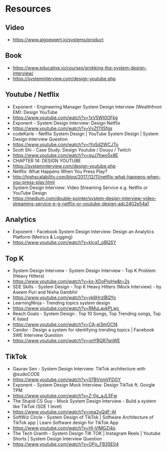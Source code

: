 # Resources

## Video
- https://www.algoexpert.io/systems/product

## Book
- https://www.educative.io/courses/grokking-the-system-design-interview/
- https://systeminterview.com/design-youtube.php

## Youtube / Netflix
- Exponent - Engineering Manager System Design Interview (Wealthfront EM): Design YouTube
- https://www.youtube.com/watch?v=1xV5WI0OFkg
- Exponent - System Design Interview: Design Netflix
- https://www.youtube.com/watch?v=VvZf7lISfgs
- codeKarle - Netflix System Design | YouTube System Design | System Design Interview Question
- https://www.youtube.com/watch?v=lYoSd2WCJTo
- Scott Shi - Case Study: Design Youtube / Douyu / Twitch
- https://www.youtube.com/watch?v=quJ7hwo5x8E
- CHAPTER 14: DESIGN YOUTUBE
- https://systeminterview.com/design-youtube.php
- Netflix: What Happens When You Press Play?
- http://highscalability.com/blog/2017/12/11/netflix-what-happens-when-you-press-play.html
- System Design Interview: Video Streaming Service e.g. Netflix or YouTube Design
- https://medium.com/double-pointer/system-design-interview-video-streaming-service-e-g-netflix-or-youtube-design-adc2402e54a1

## Analytics
- Exponent - Facebook System Design Interview: Design an Analytics Platform (Metrics & Logging)
- https://www.youtube.com/watch?v=kIcq1_pBQSY

## Top K
- System Design Interview - System Design Interview - Top K Problem (Heavy Hitters)
- https://www.youtube.com/watch?v=kx-XDoPjoHw&t=2s
- SDE Skills - System Design - Top K Heavy Hitters (Mock Interview) - by Aseem Puri and Nisha Gambhir
- https://www.youtube.com/watch?v=yk6HrzlBQYo
- LearningNinja - Trending topics system design
- https://www.youtube.com/watch?v=RMuLavkPLwc
- Reach Goals - System Design : Top 10 Songs, Top Trending songs, Top K listed
- https://www.youtube.com/watch?v=CA-ei3mOCf4
- Candor - Design a system for identifying trending topics | Facebook SWE Interview Question
- https://www.youtube.com/watch?v=onYBQR7qnWE

## TikTok
- Gaurav Sen - System Design Interview: TikTok architecture with @sudoCODE
- https://www.youtube.com/watch?v=07BVxmVFDGY
- Exponent - System Design Mock Interview: Design TikTok ft. Google TPM
- https://www.youtube.com/watch?v=Z-0g_aJL5Fw
- The Stupid CS Guy - Mock System Design Interview - Build a system like TikTok (SDE 1 level)
- https://www.youtube.com/watch?v=vpa2vQdF-AI
- SoftWiz Circle - System Design of TikTok | Software Architecture of TikTok app | Learn Software design for TikTok App
- https://www.youtube.com/watch?v=Hl-VlMGZj4o
- The Tech Granth - System Design TIK TOK | Instagram Reels | Youtube Shorts | System Design Interview Question
- https://www.youtube.com/watch?v=OPo_FB35E04
